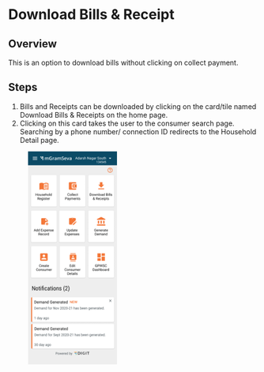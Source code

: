 # Download Bills & Receipt

## Overview

This is an option to download bills without clicking on collect payment.

## Steps

1. Bills and Receipts can be downloaded by clicking on the card/tile named Download Bills & Receipts on the home page.
2. Clicking on this card takes the user to the consumer search page. Searching by a phone number/ connection ID redirects to the Household Detail page.

<div align="left">

<figure><img src="../../../.gitbook/assets/image (21).png" alt="" width="180"><figcaption></figcaption></figure>

</div>

